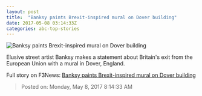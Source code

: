 ```yaml
---
layout: post
title:  "Banksy paints Brexit-inspired mural on Dover building"
date: 2017-05-08 03:14:33Z
categories: abc-top-stories
---
```


![Banksy paints Brexit-inspired mural on Dover building](http://www.abc.net.au/news/image/8506406-1x1-700x700.png)

Elusive street artist Banksy makes a statement about Britain's exit from the European Union with a mural in Dover, England.


Full story on F3News: [Banksy paints Brexit-inspired mural on Dover building](http://www.f3nws.com/n/sHctu)

> Posted on: Monday, May 8, 2017 8:14:33 AM
